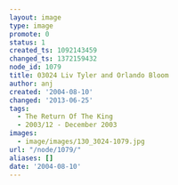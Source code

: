 ```yaml
---
layout: image
type: image
promote: 0
status: 1
created_ts: 1092143459
changed_ts: 1372159432
node_id: 1079
title: 03024 Liv Tyler and Orlando Bloom
author: anj
created: '2004-08-10'
changed: '2013-06-25'
tags:
  - The Return Of The King
  - 2003/12 - December 2003
images:
  - image/images/130_3024-1079.jpg
url: "/node/1079/"
aliases: []
date: '2004-08-10'
---
```


